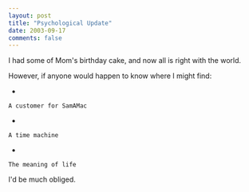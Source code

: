 ```yaml
---
layout: post
title: "Psychological Update"
date: 2003-09-17
comments: false
---
```

I had some of Mom's birthday cake, and now all is right with the world.




However, if anyone would happen to know where I might find:



    
*   
    
    A customer for SamAMac
    
    
*   
    
    A time machine
    
    
*   
    
    The meaning of life
    
    
    





I'd be much obliged.
